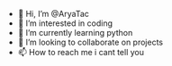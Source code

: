 - 👋 Hi, I’m @AryaTac
- 👀 I’m interested in coding
- 🌱 I’m currently learning python
- 💞️ I’m looking to collaborate on projects
- 📫 How to reach me i cant tell you

<!---
AryaTac/AryaTac is a ✨ special ✨ repository because its `README.md` (this file) appears on your GitHub profile.
You can click the Preview link to take a look at your changes.
--->
